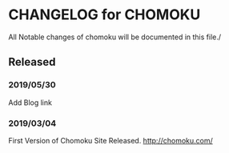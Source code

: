 # CHANGELOG for CHOMOKU

All Notable changes of chomoku will be documented in this file./

## Released

### 2019/05/30
Add Blog link

### 2019/03/04
First Version of Chomoku Site Released.
http://chomoku.com/
